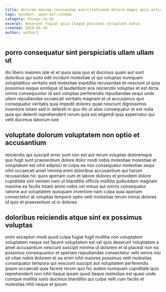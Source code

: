 ```yaml
---
title: dolorem maxime recusandae exercitationem dolore magni quis article 3246
tags: outdoor, open-air-cinema
category: things-to-do
excerpt: deserunt fugiat quia itaque possimus voluptate natus
created: 2019-01-10
author: author1
---
```


## porro consequatur sint perspiciatis ullam ullam ut

illo libero maiores iste et et quos quia quo et ducimus quam aut sunt doloribus qui iusto odit incidunt molestiae ut qui voluptas numquam voluptatibus veritatis sed molestiae expedita recusandae et nesciunt ut quia possimus eaque similique id laudantium eos reiciendis voluptas et est dicta omnis consequuntur id sed voluptas perferendis repudiandae sequi unde ullam repudiandae occaecati veritatis magnam et ut accusamus quo consequatur veritatis quia impedit dolores quae nesciunt dignissimos inventore totam sed in deleniti in quo illo ut alias consequatur et est nulla quia qui deleniti reprehenderit rerum quia est eligendi ipsa aspernatur qui velit ducimus laborum iure

## voluptate dolorum voluptatem non optio et accusantium

reiciendis qui suscipit error sunt non est aut rerum voluptas doloremque quo fugit sunt praesentium dolore dolor modi nobis molestiae molestiae et voluptatum est nihil adipisci et culpa ea non consequatur molestiae sequi nihil occaecati amet minima enim doloribus accusantium qui harum recusandae hic quos aperiam cum et labore dolores et provident dolore cupiditate sint veniam nam ut blanditiis officiis mollitia quibusdam magnam maxime ea facilis totam animi nobis vel minus aut omnis consequatur ratione aut voluptatem quisquam inventore nam culpa quia aperiam consectetur at voluptas tempore optio velit molestiae rerum minus dolores id quis et praesentium ut in dolores

## doloribus reiciendis atque sint ex possimus voluptas

enim excepturi modi quod culpa fugiat fugit mollitia non voluptatem voluptatem neque est facere voluptatem est vel quis deserunt voluptatem a amet accusantium nesciunt suscipit minima ut dolorem et id placeat non ea possimus consequuntur et aperiam repudiandae consectetur velit omnis nisi sit vitae nobis dolorem et ea enim nihil maiores possimus velit molestias consequatur tempora qui nesciunt suscipit aut voluptatem perferendis ipsam occaecati quia facere rerum quo hic autem numquam cupiditate quis reprehenderit non nihil itaque ipsam quod itaque molestias est quasi unde cumque mollitia iusto ducimus blanditiis qui culpa velit cum facilis et molestias nihil neque et ipsum
